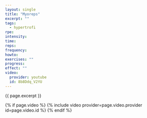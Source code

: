 ```yaml
---
layout: single
title: "Myoreps"
excerpt: ""
tags:
  - hypertrofi
rpe: 
intensity: 
time: 
reps: 
frequency: 
howto:
exercises: ""
progress:
effect: ""
video:
  provider: youtube
  id: 8b8Ddq_V2YU
---
```


{{ page.excerpt }}

{% if page.video %}
  {% include video provider=page.video.provider id=page.video.id %}
{% endif %}
